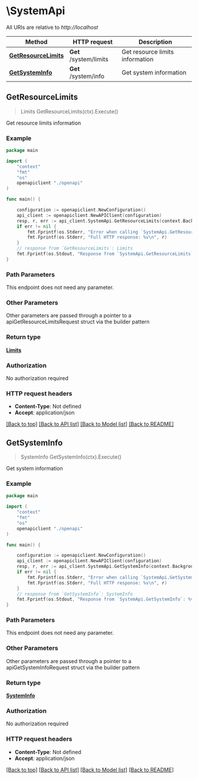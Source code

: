 # \SystemApi

All URIs are relative to *http://localhost*

Method | HTTP request | Description
------------- | ------------- | -------------
[**GetResourceLimits**](SystemApi.md#GetResourceLimits) | **Get** /system/limits | Get resource limits information
[**GetSystemInfo**](SystemApi.md#GetSystemInfo) | **Get** /system/info | Get system information



## GetResourceLimits

> Limits GetResourceLimits(ctx).Execute()

Get resource limits information



### Example

```go
package main

import (
    "context"
    "fmt"
    "os"
    openapiclient "./openapi"
)

func main() {

    configuration := openapiclient.NewConfiguration()
    api_client := openapiclient.NewAPIClient(configuration)
    resp, r, err := api_client.SystemApi.GetResourceLimits(context.Background()).Execute()
    if err != nil {
        fmt.Fprintf(os.Stderr, "Error when calling `SystemApi.GetResourceLimits``: %v\n", err)
        fmt.Fprintf(os.Stderr, "Full HTTP response: %v\n", r)
    }
    // response from `GetResourceLimits`: Limits
    fmt.Fprintf(os.Stdout, "Response from `SystemApi.GetResourceLimits`: %v\n", resp)
}
```

### Path Parameters

This endpoint does not need any parameter.

### Other Parameters

Other parameters are passed through a pointer to a apiGetResourceLimitsRequest struct via the builder pattern


### Return type

[**Limits**](Limits.md)

### Authorization

No authorization required

### HTTP request headers

- **Content-Type**: Not defined
- **Accept**: application/json

[[Back to top]](#) [[Back to API list]](../README.md#documentation-for-api-endpoints)
[[Back to Model list]](../README.md#documentation-for-models)
[[Back to README]](../README.md)


## GetSystemInfo

> SystemInfo GetSystemInfo(ctx).Execute()

Get system information



### Example

```go
package main

import (
    "context"
    "fmt"
    "os"
    openapiclient "./openapi"
)

func main() {

    configuration := openapiclient.NewConfiguration()
    api_client := openapiclient.NewAPIClient(configuration)
    resp, r, err := api_client.SystemApi.GetSystemInfo(context.Background()).Execute()
    if err != nil {
        fmt.Fprintf(os.Stderr, "Error when calling `SystemApi.GetSystemInfo``: %v\n", err)
        fmt.Fprintf(os.Stderr, "Full HTTP response: %v\n", r)
    }
    // response from `GetSystemInfo`: SystemInfo
    fmt.Fprintf(os.Stdout, "Response from `SystemApi.GetSystemInfo`: %v\n", resp)
}
```

### Path Parameters

This endpoint does not need any parameter.

### Other Parameters

Other parameters are passed through a pointer to a apiGetSystemInfoRequest struct via the builder pattern


### Return type

[**SystemInfo**](SystemInfo.md)

### Authorization

No authorization required

### HTTP request headers

- **Content-Type**: Not defined
- **Accept**: application/json

[[Back to top]](#) [[Back to API list]](../README.md#documentation-for-api-endpoints)
[[Back to Model list]](../README.md#documentation-for-models)
[[Back to README]](../README.md)

